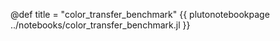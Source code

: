 @def title = "color_transfer_benchmark"
{{ plutonotebookpage ../notebooks/color_transfer_benchmark.jl }}